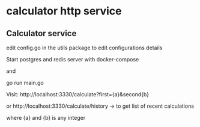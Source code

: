 # calculator http service
## Calculator service

edit config.go in the utils package to edit configurations details

Start postgres and redis server with docker-compose

and

go run main.go

Visit: http://localhost:3330/calculate?first={a}&second{b}

or http://localhost:3330/calculate/history -> to get list of recent calculations

where {a} and {b} is any integer











